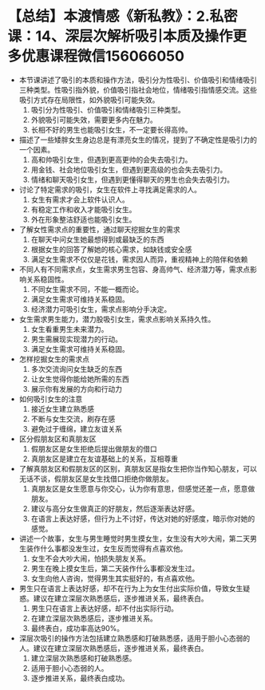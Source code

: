 # 【总结】本渡情感《新私教》：2.私密课：14、深层次解析吸引本质及操作更多优惠课程微信156066050

-   本节课讲述了吸引的本质和操作方法，吸引分为性吸引、价值吸引和情绪吸引三种类型。性吸引指外貌，价值吸引指社会地位，情绪吸引指情感交流。这些吸引方式存在局限性，如外貌吸引可能失效。
    1.  吸引分为性吸引、价值吸引和情绪吸引三种类型。
    2.  外貌吸引可能失效，需要更多内在魅力。
    3.  长相不好的男生也能吸引女生，不一定要长得高帅。
-   描述了一些矮胖女生身边总是有漂亮女生的情况，提到了不确定性是吸引力的一个因素。
    1.  高和帅吸引女生，但遇到更高更帅的会失去吸引力。
    2.  用金钱、社会地位吸引女生，但遇到更高级的也会失去吸引力。
    3.  情绪和聊天吸引女生，但遇到更懂得聊天的男生也会失去吸引力。
-   讨论了特定需求的吸引，女生在软件上寻找满足需求的人。
    1.  女生有需求才会上软件认识人。
    2.  有稳定工作和收入才能吸引女生。
    3.  外在形象整洁舒适也能吸引女生。
-   了解女性需求点的重要性，通过聊天挖掘女生的需求
    1.  在聊天中问女生她最想得到或最缺乏的东西
    2.  根据女生的回答了解她的核心需求，如缺钱或安全感
    3.  满足女生需求不仅仅是花钱，需求因人而异，重视精神上的陪伴和依赖
-   不同人有不同需求点，女生需求男生包容、身高帅气、经济潜力等，需求点影响关系稳固性。
    1.  不同女生需求不同，不能一概而论。
    2.  满足女生需求可维持关系稳固。
    3.  经济潜力可吸引女生，需求点影响分手决定。
-   女生需求男生能力，潜力股吸引女生，需求点影响关系持久性。
    1.  女生看重男生未来潜力。
    2.  男生需展现实现潜力的行动。
    3.  满足女生需求可维持关系稳固。
-   怎样挖掘女生的需求点
    1.  多次交流询问女生缺乏的东西
    2.  让女生觉得你能给她所需的东西
    3.  展示你有发展的方向和行动力
-   如何吸引女生的注意
    1.  接近女生建立熟悉感
    2.  不断与女生交流，刷存在感
    3.  避免过于缠绵，建立友谊关系
-   区分假朋友区和真朋友区
    1.  假朋友区是女生拒绝后提出做朋友的借口
    2.  真朋友区是建立在友谊基础上的关系，互相尊重
-   了解真朋友区和假朋友区的区别，真朋友区是指女生把你当作知心朋友，可以无话不谈，假朋友区是女生找借口拒绝你做朋友。
    1.  真朋友区是女生愿意与你交心，认为你有意思，但感觉还差一点，愿意做朋友。
    2.  建议与高分女生做真正的好朋友，然后逐渐表达好感。
    3.  在语言上表达好感，但行为上不讨好，传达对她的好感度，暗示你对她的感觉。
-   讲述一个故事，女生与男生睡觉时男生摸女生，女生没有大吵大闹，第二天男生装作什么事都没发生过，女生反而觉得有点喜欢他。
    1.  女生不会大吵大闹，怕损失朋友关系。
    2.  男生在晚上摸女生后，第二天装作什么事都没发生过。
    3.  女生向他人咨询，觉得男生其实挺好的，有点喜欢他。
-   男生只在语言上表达好感，却不在行为上为女生付出实际价值，导致女生疑惑。建议在建立深层次熟悉感后，逐步推进关系，最终表白。
    1.  男生只在语言上表达好感，却不付出实际行动。
    2.  在建立深层次熟悉感后，逐步推进关系。
    3.  最终表白，成功率高达90%。
-   深层次吸引的操作方法包括建立熟悉感和打破熟悉感，适用于胆小心态弱的人。建议在建立深层次熟悉感后，逐步推进关系，最终表白。
    1.  建立深层次熟悉感和打破熟悉感。
    2.  适用于胆小心态弱的人。
    3.  逐步推进关系，最终表白成功。